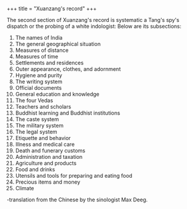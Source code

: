 +++
title = "Xuanzang's record"
+++

The second section of Xuanzang's record is systematic a Tang's spy's dispatch or the probing of a white indologist: Below are its subsections:

1. The names of India
2. The general geographical situation
3. Measures of distance
4. Measures of time
5. Settlements and residences
6. Outer appearance, clothes, and adornment
7. Hygiene and purity
8. The writing system
9. Official documents
10. General education and knowledge
11. The four Vedas
12. Teachers and scholars
13. Buddhist learning and Buddhist institutions
14. The caste system
15. The military system
16. The legal system
17. Etiquette and behavior
18. Illness and medical care
19. Death and funerary customs
20. Administration and taxation
21. Agriculture and products
22. Food and drinks
23. Utensils and tools for preparing and eating food
24. Precious items and money
25. Climate

-translation from the Chinese by the sinologist Max Deeg.